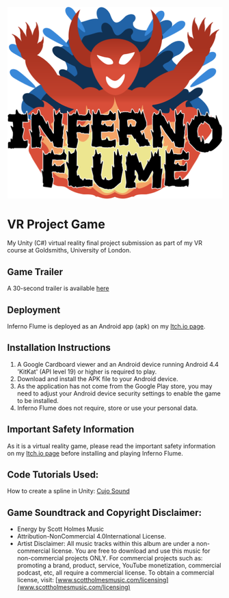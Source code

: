 <img src="./Inferno-Flume/Assets/2D-Sprites/Tv Logo.png"/>

# VR Project Game

My Unity (C#) virtual reality final project submission as part of my VR course at Goldsmiths, University of London. 


## Game Trailer

A 30-second trailer is available [here](https://youtu.be/A24MBC7iL74)


## Deployment

Inferno Flume is deployed as an Android app (apk) on my [Itch.io page](https://waken-games.itch.io/inferno-flume).


## Installation Instructions

1. A Google Cardboard viewer and an Android device running Android 4.4 'KitKat' (API level 19) or higher is required to play.
2. Download and install the APK file to your Android device.
3. As the application has not come from the Google Play store, you may need to adjust your Android device security settings to enable the game to be installed.
4. Inferno Flume does not require, store or use your personal data.


## Important Safety Information

As it is a virtual reality game, please read the important safety information on my [Itch.io page](https://waken-games.itch.io/inferno-flume) before installing and playing Inferno Flume.


## Code Tutorials Used:
How to create a spline in Unity: [Cujo Sound](https://youtu.be/IGmkDpNSpB8)


## Game Soundtrack and Copyright Disclaimer:

- Energy by Scott Holmes Music
- Attribution-NonCommercial 4.0International License.
- Artist Disclaimer: All music tracks within this album are under a non-commercial license. You are free to download and use this music for non-commercial projects ONLY. For commercial projects such as: promoting a brand, product, service, YouTube monetization, commercial podcast, etc, all require a commercial license. To obtain a commercial license, visit: [www.scottholmesmusic.com/licensing](www.scottholmesmusic.com/licensing)



